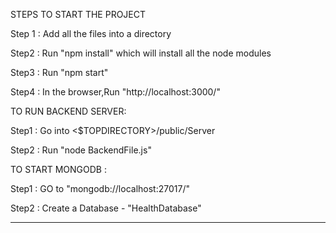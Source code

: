 
STEPS TO START THE PROJECT

Step 1 : Add all the files into a directory

Step2 : Run "npm install" which will install all the node modules

Step3 : Run "npm start"

Step4 : In the browser,Run "http://localhost:3000/"


TO RUN BACKEND SERVER:

Step1 : Go into <$TOPDIRECTORY>/public/Server

Step2 : Run "node BackendFile.js"


TO START MONGODB : 

Step1 : GO to "mongodb://localhost:27017/"

Step2 : Create a Database - "HealthDatabase" 

------------------------------------------------------------------------------



